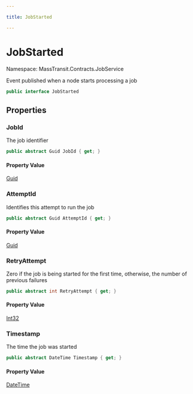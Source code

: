 ```yaml
---

title: JobStarted

---
```


# JobStarted

Namespace: MassTransit.Contracts.JobService

Event published when a node starts processing a job

```csharp
public interface JobStarted
```

## Properties

### **JobId**

The job identifier

```csharp
public abstract Guid JobId { get; }
```

#### Property Value

[Guid](https://learn.microsoft.com/en-us/dotnet/api/system.guid)<br/>

### **AttemptId**

Identifies this attempt to run the job

```csharp
public abstract Guid AttemptId { get; }
```

#### Property Value

[Guid](https://learn.microsoft.com/en-us/dotnet/api/system.guid)<br/>

### **RetryAttempt**

Zero if the job is being started for the first time, otherwise, the number of previous failures

```csharp
public abstract int RetryAttempt { get; }
```

#### Property Value

[Int32](https://learn.microsoft.com/en-us/dotnet/api/system.int32)<br/>

### **Timestamp**

The time the job was started

```csharp
public abstract DateTime Timestamp { get; }
```

#### Property Value

[DateTime](https://learn.microsoft.com/en-us/dotnet/api/system.datetime)<br/>
